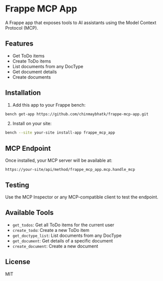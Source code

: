 # Frappe MCP App

A Frappe app that exposes tools to AI assistants using the Model Context Protocol (MCP).

## Features

- Get ToDo items
- Create ToDo items
- List documents from any DocType
- Get document details
- Create documents

## Installation

1. Add this app to your Frappe bench:
```bash
bench get-app https://github.com/chinmaybhatk/frappe-mcp-app.git
```

2. Install on your site:
```bash
bench --site your-site install-app frappe_mcp_app
```

## MCP Endpoint

Once installed, your MCP server will be available at:
```
https://your-site/api/method/frappe_mcp_app.mcp.handle_mcp
```

## Testing

Use the MCP Inspector or any MCP-compatible client to test the endpoint.

## Available Tools

- `get_todos`: Get all ToDo items for the current user
- `create_todo`: Create a new ToDo item
- `get_doctype_list`: List documents from any DocType
- `get_document`: Get details of a specific document
- `create_document`: Create a new document

## License

MIT